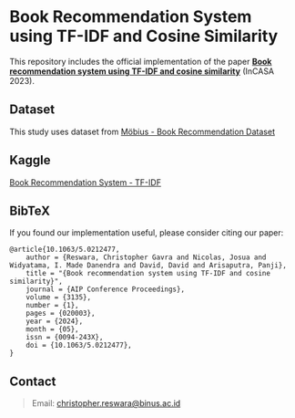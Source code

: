 # Book Recommendation System using TF-IDF and Cosine Similarity
This repository includes the official implementation of the paper [**Book recommendation system using TF-IDF and cosine similarity**](https://doi.org/10.1063/5.0212477) (InCASA 2023).

## Dataset
This study uses dataset from [Möbius - Book Recommendation Dataset](https://www.kaggle.com/datasets/arashnic/book-recommendation-dataset)

## Kaggle
[Book Recommendation System - TF-IDF](https://www.kaggle.com/code/christopherreswara/book-recommendation-system-tf-idf)

## BibTeX
If you found our implementation useful, please consider citing our paper:
```
@article{10.1063/5.0212477,
    author = {Reswara, Christopher Gavra and Nicolas, Josua and Widyatama, I. Made Danendra and David, David and Arisaputra, Panji},
    title = "{Book recommendation system using TF-IDF and cosine similarity}",
    journal = {AIP Conference Proceedings},
    volume = {3135},
    number = {1},
    pages = {020003},
    year = {2024},
    month = {05},
    issn = {0094-243X},
    doi = {10.1063/5.0212477},
}
```

## Contact
> Email: [christopher.reswara@binus.ac.id](christopher.reswara@binus.ac.id)
